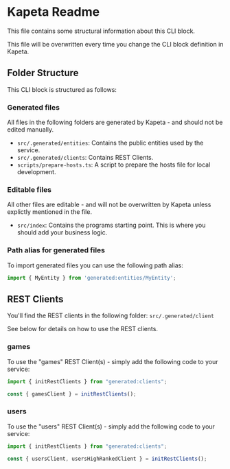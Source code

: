 # Kapeta Readme
This file contains some structural information about this CLI block.

This file will be overwritten every time you change the CLI block definition in Kapeta.

## Folder Structure
This CLI block is structured as follows:

### Generated files
All files in the following folders are generated by Kapeta - and should not be edited manually.
* ```src/.generated/entities```: Contains the public entities used by the service.
* ```src/.generated/clients```: Contains REST Clients.
* ```scripts/prepare-hosts.ts```: A script to prepare the hosts file for local development.

### Editable files
All other files are editable - and will not be overwritten by Kapeta unless explictly mentioned in the file.

* ```src/index```: Contains the programs starting point. This is where you should add your business logic.

### Path alias for generated files

To import generated files you can use the following path alias:
```typescript
import { MyEntity } from 'generated:entities/MyEntity';
```


## REST Clients
You'll find the REST clients in the following folder: ```src/.generated/client```

See below for details on how to use the REST clients.

### games
To use the "games" REST Client(s) - simply add the following code to your service:

```typescript
import { initRestClients } from "generated:clients";

const { gamesClient } = initRestClients();
```

### users
To use the "users" REST Client(s) - simply add the following code to your service:

```typescript
import { initRestClients } from "generated:clients";

const { usersClient, usersHighRankedClient } = initRestClients();
```
